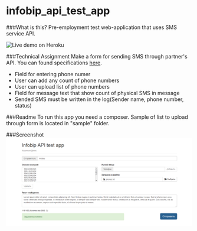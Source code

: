 # infobip_api_test_app

###What is this?
Pre-employment test web-application that uses SMS service API.

![**Live demo on Heroku**](https://evening-caverns-7782.herokuapp.com)

###Technical Assignment
Make a form for sending SMS through partner's API. You can found specifications [here](http://www.infobip.com/themes/site_themes/infobip/documentation/Infobip_HTTP_API_and_SMPP_specification.pdf).

* Field for entering phone numer
* User can add any count of phone numbers
* User can upload list of phone numbers
* Field for message text that show count of physical SMS in message
* Sended SMS must be written in the log(Sender name, phone number, status)

###Readme
To run this app you need a composer. Sample of list to upload through form is located in "sample" folder.

###Screenshot
![screenshot](https://github.com/bushikot/infobip_api_test_app/raw/master/screenshots/screenshot.png)
